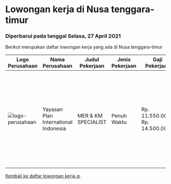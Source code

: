 
  # Lowongan kerja di Nusa tenggara-timur

  ### Diperbarui pada tanggal Selasa, 27 April 2021

  Berikut merupakan daftar lowongan kerja yang ada di Nusa tenggara-timur

  |Logo Perusahaan | Nama Perusahaan | Judul Pekerjaan | Jenis Pekerjaan | Gaji Pekerjaan | Lokasi | Deskripsi | Tanggal diunggah | Pranala |
  | -------------- | --------------- | --------------- | --------- | --------- | -------------- | ------- | ----------- | ----------- |
  |![logo-perusahaan](https://image-service-cdn.seek.com.au/b158d466588d84b6bb0334db4fd94e8049449f79/ee4dce1061f3f616224767ad58cb2fc751b8d2dc)|Yayasan Plan International Indonesia|MER & KM SPECIALIST|Penuh Waktu|Rp. 11.550.000-Rp. 14.500.000|Kupang|Dimensions of the RoleReporting to MER KM Manager, The MER KM Specialist will be responsible to support the measurement of organisational and program...|Kamis, 15 April 2021|https://www.jobstreet.co.id/id/job/mer-km-specialist-3495235?token=0~ad253d7b-a00e-46e5-9d62-ff2296b0f406&sectionRank=1&jobId=jobstreet-id-job-3495235|


  [Kembali ke daftar lowongan kerja 🔙](../README.md#daftar-lowongan-kerja)
  
